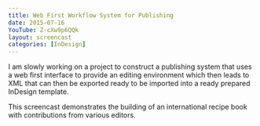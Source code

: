 ```yaml
---
title: Web First Workflow System for Publishing
date: 2015-07-16
YouTube: Z-cXw9p6QQk
layout: screencast
categories: [InDesign]
---
```

I am slowly working on a project to construct a publishing system that uses a web first interface to provide an editing environment which then leads to XML that can then be exported ready to be imported into a ready prepared InDesign template.

This screencast demonstrates the building of an international recipe book with contributions from various editors.

